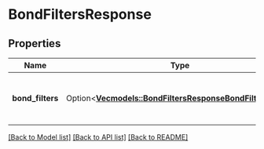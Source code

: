 # BondFiltersResponse

## Properties

Name | Type | Description | Notes
------------ | ------------- | ------------- | -------------
**bond_filters** | Option<[**Vec<models::BondFiltersResponseBondFiltersInner>**](bondFiltersResponse_bondFilters_inner.md)> | Contains all filters pertaining to the given issuerId | [optional]

[[Back to Model list]](../README.md#documentation-for-models) [[Back to API list]](../README.md#documentation-for-api-endpoints) [[Back to README]](../README.md)


